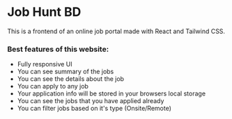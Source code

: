 # Job Hunt BD

This is a frontend of an online job portal made with React and Tailwind CSS.

### Best features of this website:

- Fully responsive UI
- You can see summary of the jobs
- You can see the details about the job
- You can apply to any job
- Your application info will be stored in your browsers local storage
- You can see the jobs that you have applied already
- You can filter jobs based on it's type (Onsite/Remote)
